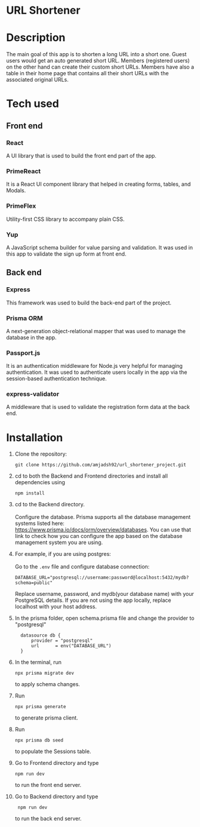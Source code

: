 # URL Shortener

# Description

The main goal of this app is to shorten a long URL into a short one.
Guest users would get an auto generated short URL. Members (registered users) on the other hand can create their custom short URLs. 
Members have also a table in their home page that contains all their short URLs with the associated original URLs.

# Tech used

## Front end

### React
A UI library that is used to build the front end part of the app.
### PrimeReact
It is a React UI component library that helped in creating forms, tables, and Modals.
### PrimeFlex
Utility-first CSS library to accompany plain CSS.
### Yup
A JavaScript schema builder for value parsing and validation. It was used in this app to validate the sign up form at front end.

## Back end

### Express
This framework was used to build the back-end part of the project.
### Prisma ORM 
A next-generation object-relational mapper that was used to manage the database in the app.
### Passport.js
It is an authentication middleware for Node.js very helpful for managing authentication. It was used to authenticate users locally in the app via the session-based authentication technique. 
### express-validator
A middleware that is used to validate the registration form data at the back end. 

# Installation

1. Clone the repository:
      ```
      git clone https://github.com/amjadsh92/url_shortener_project.git
     ```
4.  cd to both the Backend and Frontend directories and install all dependencies using
    ```
    npm install
    ```
5.  cd to the Backend directory.\
\
     Configure the database. Prisma supports all the database management systems listed here: https://www.prisma.io/docs/orm/overview/databases. You can use that link to check how you can configure the app based on the database management system you are using.

6. For example, if you are using postgres:\
\
   Go to the `.env` file and configure database connection:
     ```   
     DATABASE_URL="postgresql://username:password@localhost:5432/mydb?schema=public"
     ```
   Replace username, password, and mydb(your database name) with your PostgreSQL details. If you are not using the app locally, replace localhost with your host address.

7. In the prisma folder, open schema.prisma file and change the provider to "postgresql" 

        
         datasource db {
             provider = "postgresql"
             url      = env("DATABASE_URL")
         }
        

 9. In the terminal, run 

      ```    
      npx prisma migrate dev
      ```
      to apply schema changes.

 7. Run
     ```
     npx prisma generate
     ```
     to generate prisma client.

 8. Run 

     ```
     npx prisma db seed
     ```
     to populate the Sessions table.
   
9. Go to Frontend directory and type

      ```
      npm run dev
      ```
      to run the front end server.   

10. Go to Backend directory and type

     ```
      npm run dev
     ```
     to run the back end server.      
   
     
   

      

    

    
    
    
    
    
     

